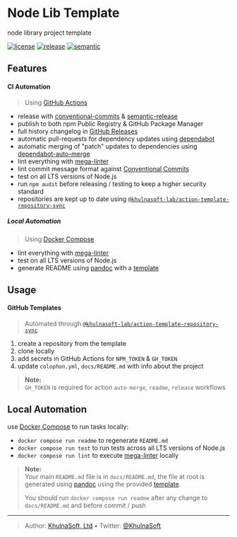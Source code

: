# Node Lib Template

node library project template

[![license][license-img]][license-url]
[![release][release-img]][release-url]
[![semantic][semantic-img]][semantic-url]

## Features

#### CI Automation

> Using [GitHub Actions][]

- release with [conventional-commits][] & [semantic-release][]
- publish to both npm Public Registry & GitHub Package Manager
- full history changelog in [GitHub Releases][]
- automatic pull-requests for dependency updates using [dependabot][]
- automatic merging of "patch" updates to dependencies using [dependabot-auto-merge][]
- lint everything with [mega-linter][]
- lint commit message format against [Conventional Commits][]
- test on all LTS versions of Node.js
- run `npm audit` before releasing / testing to keep a higher security standard
- repositories are kept up to date using [`@khulnasoft-lab/action-template-repository-sync`][]

##### Local Automation

> Using [Docker Compose][]

- lint everything with [mega-linter][]
- test on all LTS versions of Node.js
- generate README using [pandoc][] with a [template][]

## Usage

#### GitHub Templates

> Automated through [`@khulnasoft-lab/action-template-repository-sync`][]

1.  create a repository from the template
2.  clone locally
3.  add secrets in GitHub Actions for `NPM_TOKEN` & `GH_TOKEN`
4.  update `colophon.yml`, `docs/README.md` with info about the project

> **Note:**  
> `GH_TOKEN` is required for action `auto-merge`, `readme`, `release` workflows

## Local Automation

use [Docker Compose][] to run tasks locally:

- `docker compose run readme` to regenerate `README.md`
- `docker compose run test` to run tests across all LTS versions of Node.js
- `docker compose run lint` to execute [mega-linter][] locally

> **Note:**  
> Your main `README.md` file is in `docs/README.md`, the file at root is generated using [pandoc][] using the provided [template][].
>
> You should run `docker compose run readme` after any change to `docs/README.md` and before commit / push

  [GitHub Actions]: https://github.com/features/actions
  [conventional-commits]: https://www.conventionalcommits.org/
  [semantic-release]: https://github.com/marketplace/actions/conventional-semantic-release
  [GitHub Releases]: /template-node-lib/releases
  [dependabot]: https://dependabot.com/
  [dependabot-auto-merge]: https://github.com/marketplace/actions/dependabot-auto-merge
  [mega-linter]: https://oxsecurity.github.io/megalinter/
  [Conventional Commits]: https://www.conventionalcommits.org/en/v1.0.0/
  [`@khulnasoft-lab/action-template-repository-sync`]: https://github.com/khulnasoft-lab/action-template-repository-sync
  [Docker Compose]: https://docs.docker.com/compose/
  [pandoc]: https://pandoc.org/
  [template]: ./docs/README.template

----
> Author: [KhulnaSoft, Ltd](https://www.khulnasoft.com/) &bull;
> Twitter: [@KhulnaSoft](https://twitter.com/KhulnaSoft)

[license-url]: LICENSE
[license-img]: https://badgen.net/github/license/khulnasoft-lab/template-node-lib

[release-url]: https://github.com/khulnasoft-lab/template-node-lib/releases
[release-img]: https://badgen.net/github/release/khulnasoft-lab/template-node-lib

[semantic-url]: https://github.com/khulnasoft-lab/template-node-lib/actions?query=workflow%3Arelease
[semantic-img]: https://badgen.net/badge/📦/semantically%20released/blue
